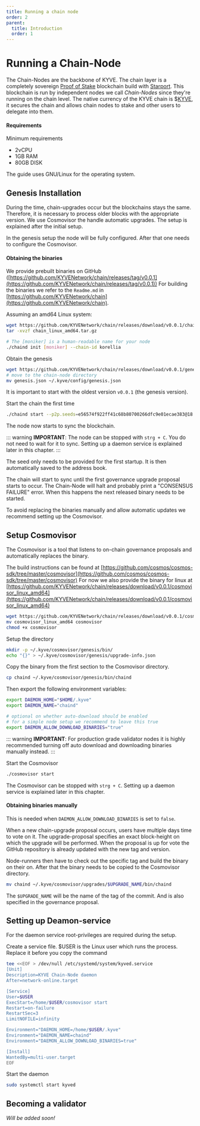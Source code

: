 ```yaml
---
title: Running a chain node
order: 2
parent:
  title: Introduction
  order: 1
---
```


# Running a Chain-Node

The Chain-Nodes are the backbone of KYVE. The chain layer is a 
completely sovereign [Proof of Stake](https://en.wikipedia.org/wiki/Proof_of_stake)
blockchain build with [Starport](https://starport.com/). This 
blockchain is run by independent nodes we call _Chain-Nodes_ 
since they're running on the chain level. The native currency 
of the KYVE chain is $[KYVE](/basics/kyve.md), it secures the chain 
and allows chain nodes to stake and other users to delegate into them.


#### Requirements

Minimum requirements

- 2vCPU
- 1GB RAM
- 80GB DISK

The guide uses GNU/Linux for the operating system.

## Genesis Installation

During the time, chain-upgrades occur but the blockchains stays the same.
Therefore, it is necessary to process older blocks with the appropriate version.
We use Cosmovisor the handle automatic upgrades. The setup is explained after
the initial setup.

In the genesis setup the node will be fully configured. After that one needs to configure
the Cosmovisor.

#### Obtaining the binaries

We provide prebuilt binaries on GitHub ([https://github.com/KYVENetwork/chain/releases/tag/v0.0.1](https://github.com/KYVENetwork/chain/releases/tag/v0.0.1))
For building the binaries we refer to the `Readme.md` in [https://github.com/KYVENetwork/chain](https://github.com/KYVENetwork/chain).

Assuming an amd64 Linux system:
```bash
wget https://github.com/KYVENetwork/chain/releases/download/v0.0.1/chain_linux_amd64.tar.gz
tar -xvzf chain_linux_amd64.tar.gz

# The [moniker] is a human-readable name for your node
./chaind init [moniker] --chain-id korellia
```

Obtain the genesis
```bash
wget https://github.com/KYVENetwork/chain/releases/download/v0.0.1/genesis.json
# move to the chain-node directory
mv genesis.json ~/.kyve/config/genesis.json
```

It is important to start with the oldest version `v0.0.1` (the genesis version).

Start the chain the first time
```bash
./chaind start --p2p.seeds=e56574f922ff41c68b80700266dfc9e01ecae383@18.156.198.41:26656
```

The node now starts to sync the blockchain.

::: warning
**IMPORTANT**:
The node can be stopped with `strg + C`. You do not need to wait for it to sync. Setting up a daemon service is explained later in this chapter.
:::


The seed only needs to be provided for the first startup.
It is then automatically saved to the address book.

The chain will start to sync until the first governance upgrade
proposal starts to occur. The Chain-Node will halt and probably print a
"CONSENSUS FAILURE" error. When this happens the next released binary
needs to be started.

To avoid replacing the binaries manually and allow automatic updates
we recommend setting up the Cosmovisor.

## Setup Cosmovisor

The Cosmovisor is a tool that listens to on-chain governance proposals
and automatically replaces the binary.

The build instructions can be found at [https://github.com/cosmos/cosmos-sdk/tree/master/cosmovisor](https://github.com/cosmos/cosmos-sdk/tree/master/cosmovisor)
For now we also provide the binary for linux at [https://github.com/KYVENetwork/chain/releases/download/v0.0.1/cosmovisor_linux_amd64](https://github.com/KYVENetwork/chain/releases/download/v0.0.1/cosmovisor_linux_amd64)

```bash
wget https://github.com/KYVENetwork/chain/releases/download/v0.0.1/cosmovisor_linux_amd64
mv cosmovisor_linux_amd64 cosmovisor
chmod +x cosmovisor
```

Setup the directory
```bash
mkdir -p ~/.kyve/cosmovisor/genesis/bin/
echo "{}" > ~/.kyve/cosmovisor/genesis/upgrade-info.json
```

Copy the binary from the first section to the Cosmovisor directory.
```bash
cp chaind ~/.kyve/cosmovisor/genesis/bin/chaind
```

Then export the following environment variables:

```bash
export DAEMON_HOME="$HOME/.kyve"
export DAEMON_NAME="chaind"

# optional on whether auto-download should be enabled
# for a simple node setup we recommend to leave this true
export DAEMON_ALLOW_DOWNLOAD_BINARIES="true"
```
::: warning
**IMPORTANT**: For production grade validator nodes it is highly recommended turning off auto download and downloading binaries manually instead.
:::

Start the Cosmovisor
```bash
./cosmovisor start
```

The Cosmovisor can be stopped with `strg + C`. Setting up a daemon service is explained later in this chapter.


#### Obtaining binaries manually

This is needed when `DAEMON_ALLOW_DOWNLOAD_BINARIES` is set to `false`.

When a new chain-upgrade proposal occurs, users have multiple days time to vote on it.
The upgrade-proposal specifies an exact block-height on which the upgrade will be performed.
When the proposal is up for vote the GitHub repository is already updated with the new tag and version.

Node-runners then have to check out the specific tag and build the binary on their on.
After that the binary needs to be copied to the Cosmovisor directory.

```bash
mv chaind ~/.kyve/cosmovisor/upgrades/$UPGRADE_NAME/bin/chaind
```
The `$UPGRADE_NAME` will be the name of the tag of the commit. And is also specified 
in the governance proposal.


## Setting up Deamon-service

For the daemon service root-privileges are required during the setup.

Create a service file.
$USER is the Linux user which runs the process. Replace it before you copy the command

```bash
tee <<EOF > /dev/null /etc/systemd/system/kyved.service
[Unit]
Description=KYVE Chain-Node daemon
After=network-online.target

[Service]
User=$USER
ExecStart=/home/$USER/cosmovisor start
Restart=on-failure
RestartSec=3
LimitNOFILE=infinity

Environment="DAEMON_HOME=/home/$USER/.kyve"
Environment="DAEMON_NAME=chaind"
Environment="DAEMON_ALLOW_DOWNLOAD_BINARIES=true"

[Install]
WantedBy=multi-user.target
EOF
```

Start the daemon
```bash
sudo systemctl start kyved
```


## Becoming a validator

_Will be added soon!_



<!-- ### Go to Discord faucet and get some $KYVE

_The wallet address you will use is the wallet we created in the previous step_

```
!faucet send <your_kyve_address>
```


### Set environments and create validator

Set environments

Replace **“YOUR_MONİKER”** with your node name.

```
echo export CHAIN_ID=kyve-korellia >> $HOME/.profile
echo export MONIKER=YOUR_MONİKER >> $HOME/.profile
source $HOME/.profile
```

Create validator

```
kyved tx staking create-validator --yes \
 --amount 19000000000tkyve \
 --moniker $MONIKER \
 --commission-rate "0.10" \
 --commission-max-rate "0.20" \
 --commission-max-change-rate "0.01" \
 --min-self-delegation "1" \
 --pubkey "$(kyved tendermint show-validator)" \
 --from validator \
 --chain-id $CHAIN_ID
```

## Additional commands

Stop the node:

```
systemctl stop kyved
```

Start the node:

```
systemctl start kyved
```

Check your balance

```
kyved q bank balances {ADDRESS}
```

Learn your _valoper_ address

```
kyved keys show validator -a --bech val
```

Delegate additional stake

```
kyved tx staking delegate {VALOPER_ADDRESS} {STAKE_AMOUNT}tkyve --from validator --chain-id kyve-korellia
```

Unjail

```
kyved tx slashing unjail  --chain-id kyve-korellia --from validator
``` -->
